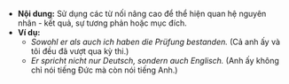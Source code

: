 - **Nội dung:** Sử dụng các từ nối nâng cao để thể hiện quan hệ nguyên nhân - kết quả, sự tương phản hoặc mục đích.
- **Ví dụ:**
    - _Sowohl er als auch ich haben die Prüfung bestanden._ (Cả anh ấy và tôi đều đã vượt qua kỳ thi.)
    - _Er spricht nicht nur Deutsch, sondern auch Englisch._ (Anh ấy không chỉ nói tiếng Đức mà còn nói tiếng Anh.)